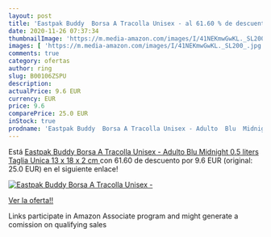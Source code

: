 ```yaml
---
layout: post
title: 'Eastpak Buddy  Borsa A Tracolla Unisex - al 61.60 % de descuento'
date: 2020-11-26 07:37:34
thumbnailImage: 'https://m.media-amazon.com/images/I/41NEKmwGwKL._SL200_.jpg'
images: [ 'https://m.media-amazon.com/images/I/41NEKmwGwKL._SL200_.jpg' ]
comments: true
category: ofertas
author: ring
slug: B00106ZSPU
description:
actualPrice: 9.6 EUR
currency: EUR
price: 9.6
comparePrice: 25.0 EUR
inStock: true
prodname: 'Eastpak Buddy  Borsa A Tracolla Unisex - Adulto  Blu  Midnight   0.5 liters  Taglia Unica  13 x 18 x 2 cm '
---
```


Está [Eastpak Buddy  Borsa A Tracolla Unisex - Adulto  Blu  Midnight   0.5 liters  Taglia Unica  13 x 18 x 2 cm ](https://www.amazon.it/dp/B00106ZSPU/?tag=tolees00-21) con 61.60 de descuento por 9.6 EUR (original: 25.0 EUR) en el siguiente enlace!

[![Eastpak Buddy  Borsa A Tracolla Unisex -](https://m.media-amazon.com/images/I/41NEKmwGwKL._SL200_.jpg)](https://www.amazon.it/dp/B00106ZSPU/?tag=tolees00-21)

[Ver la oferta!!](https://www.amazon.it/dp/B00106ZSPU/?tag=tolees00-21)

Links participate in Amazon Associate program and might generate a comission on qualifying sales


